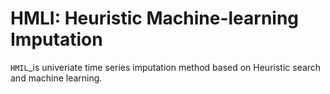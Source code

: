 HMLI: Heuristic Machine-learning Imputation
==============================================

`HMIL`_is univeriate time series imputation method based on Heuristic search and machine learning.

  
